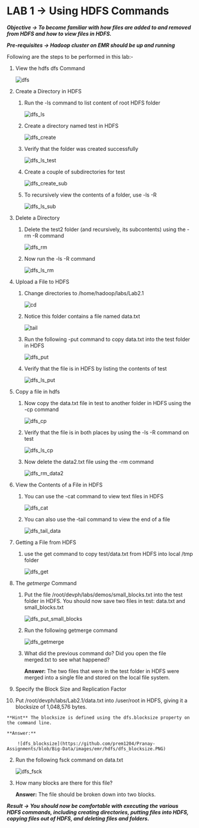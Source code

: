 # LAB 1 -> Using HDFS Commands

***Objective -> To become familiar with how files are added to and removed from HDFS and how to view files in HDFS.***

***Pre-requisites -> Hadoop cluster on EMR should be up and running***

Following are the steps to be performed in this lab:-

1. View the hdfs dfs Command
   
   ![dfs](https://github.com/prem1204/Pranay-Assignments/blob/Big-Data/images/emr/hdfs/dfs.PNG)

2. Create a Directory in HDFS
   
   1. Run the -ls command to list content of root HDFS folder
        
        ![dfs_ls](https://github.com/prem1204/Pranay-Assignments/blob/Big-Data/images/emr/hdfs/dfs_ls.PNG)

   2. Create a directory named test in HDFS
        
        ![dfs_create](https://github.com/prem1204/Pranay-Assignments/blob/Big-Data/images/emr/hdfs/dfs_create.PNG)

   3. Verify that the folder was created successfully 
        
        ![dfs_ls_test](https://github.com/prem1204/Pranay-Assignments/blob/Big-Data/images/emr/hdfs/dfs_ls_test.PNG)

   4. Create a couple of subdirectories for test 
        
        ![dfs_create_sub](https://github.com/prem1204/Pranay-Assignments/blob/Big-Data/images/emr/hdfs/dfs_create_sub.PNG)

   5. To recursively view the contents of a folder, use -ls -R
        
        ![dfs_ls_sub](https://github.com/prem1204/Pranay-Assignments/blob/Big-Data/images/emr/hdfs/dfs_ls_sub.PNG)

3. Delete a Directory
   
   1. Delete the test2 folder (and recursively, its subcontents) using the -rm -R command
        
        ![dfs_rm](https://github.com/prem1204/Pranay-Assignments/blob/Big-Data/images/emr/hdfs/dfs_rm.PNG)

   2. Now run the -ls -R command
        
        ![dfs_ls_rm](https://github.com/prem1204/Pranay-Assignments/blob/Big-Data/images/emr/hdfs/dfs_ls_rm.PNG)

4. Upload a File to HDFS
   
   1. Change directories to /home/hadoop/labs/Lab2.1
        
        ![cd](https://github.com/prem1204/Pranay-Assignments/blob/Big-Data/images/emr/hdfs/cd.PNG)

   2. Notice this folder contains a file named data.txt
        
        ![tail](https://github.com/prem1204/Pranay-Assignments/blob/Big-Data/images/emr/hdfs/tail.PNG)

   3. Run the following -put command to copy data.txt into the test folder in HDFS
        
        ![dfs_put](https://github.com/prem1204/Pranay-Assignments/blob/Big-Data/images/emr/hdfs/dfs_put.PNG)

   4. Verify that the file is in HDFS by listing the contents of test
        
        ![dfs_ls_put](https://github.com/prem1204/Pranay-Assignments/blob/Big-Data/images/emr/hdfs/dfs_ls_put.PNG)

5. Copy a file in hdfs
   
   1. Now copy the data.txt file in test to another folder in HDFS using the -cp command
        
        ![dfs_cp](https://github.com/prem1204/Pranay-Assignments/blob/Big-Data/images/emr/hdfs/dfs_cp.PNG)

   2. Verify that the file is in both places by using the -ls -R command on test
        
        ![dfs_ls_cp](https://github.com/prem1204/Pranay-Assignments/blob/Big-Data/images/emr/hdfs/dfs_ls_cp.PNG)

   3. Now delete the data2.txt file using the -rm command
        
        ![dfs_rm_data2](https://github.com/prem1204/Pranay-Assignments/blob/Big-Data/images/emr/hdfs/dfs_rm_data2.PNG)

6. View the Contents of a File in HDFS
   
   1. You can use the -cat command to view text files in HDFS
        
        ![dfs_cat](https://github.com/prem1204/Pranay-Assignments/blob/Big-Data/images/emr/hdfs/dfs_cat.PNG)

   2. You can also use the ‐tail command to view the end of a file
        
        ![dfs_tail_data](https://github.com/prem1204/Pranay-Assignments/blob/Big-Data/images/emr/hdfs/dfs_tail_data.PNG)

7. Getting a File from HDFS
   
   1. use the get command to copy test/data.txt from HDFS into local /tmp folder
        
        ![dfs_get](https://github.com/prem1204/Pranay-Assignments/blob/Big-Data/images/emr/hdfs/dfs_get.PNG)

8. The *getmerge* Command
   
   1. Put the file /root/devph/labs/demos/small_blocks.txt into the test folder in HDFS. You should now save two files in test: data.txt and small_blocks.txt
        
        ![dfs_put_small_blocks](https://github.com/prem1204/Pranay-Assignments/blob/Big-Data/images/emr/hdfs/dfs_put_small_blocks.PNG)

   2. Run the following getmerge command
        
        ![dfs_getmerge](https://github.com/prem1204/Pranay-Assignments/blob/Big-Data/images/emr/hdfs/dfs_getmerge.PNG)

   3. What did the previous command do? Did you open the file merged.txt to see what happened?

        **Answer:** The two files that were in the test folder in HDFS were merged into a single file and stored on the local file system.

9.  Specify the Block Size and Replication Factor
   
   1.  Put /root/devph/labs/Lab2.1/data.txt into /user/root in HDFS, giving it a blocksize of 1,048,576 bytes. 
   
    **Hint** The blocksize is defined using the dfs.blocksize property on the command line.
    
    **Answer:**
        
        ![dfs_blocksize](https://github.com/prem1204/Pranay-Assignments/blob/Big-Data/images/emr/hdfs/dfs_blocksize.PNG)

   2. Run the following fsck command on data.txt
        
        ![dfs_fsck](https://github.com/prem1204/Pranay-Assignments/blob/Big-Data/images/emr/hdfs/dfs_fsck.PNG)

   3. How many blocks are there for this file?

        **Answer:** The file should be broken down into two blocks.



***Result -> You should now be comfortable with executing the various HDFS commands, including creating directories, putting files into HDFS, copying files out of HDFS, and deleting files and folders.***